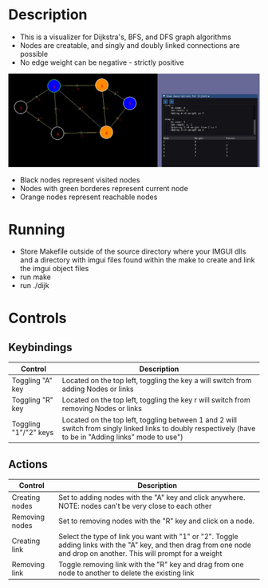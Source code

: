 # Description
- This is a visualizer for Dijkstra's, BFS, and DFS graph algorithms
- Nodes are creatable, and singly and doubly linked connections are possible
- No edge weight can be negative - strictly positive

![example](./images/dijk_table.JPG)
- Black nodes represent visited nodes
- Nodes with green borderes represent current node
- Orange nodes represent reachable nodes

# Running
- Store Makefile outside of the source directory where your IMGUI dlls and a directory with imgui files found within the make to create and link the imgui object files
- run make
- run ./dijk


# Controls
## Keybindings
| Control          | Description              |
|------------------|--------------------------|
|  Toggling "A" key | Located on the top left, toggling the key a will switch from adding Nodes or links|
|  Toggling "R" key | Located on the top left, toggling the key r will switch from removing Nodes or links|
|  Toggling "1"/"2" keys | Located on the top left, toggling between 1 and 2 will switch from singly linked links to doubly respectively (have to be in "Adding links" mode to use")


## Actions
| Control          | Description              |
|------------------|--------------------------|
| Creating nodes | Set to adding nodes with the "A" key and click anywhere. NOTE: nodes can't be very close to each other |
| Removing nodes | Set to removing nodes with the "R" key and click on a node. |
| Creating link  | Select the type of link you want with "1" or "2". Toggle adding links with the "A" key, and then drag from one node and drop on another. This will prompt for a weight |
| Removing link | Toggle removing link with the "R" key and drag from one node to another to delete the existing link |

